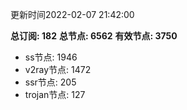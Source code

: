 更新时间2022-02-07 21:42:00

**总订阅: 182**
**总节点: 6562**
**有效节点: 3750**
- ss节点: 1946
- v2ray节点: 1472
- ssr节点: 205
- trojan节点: 127
